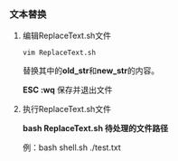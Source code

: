 ### 文本替换

1. 编辑ReplaceText.sh文件

   ```
   vim ReplaceText.sh
   ```

   替换其中的**old_str**和**new_str**的内容。

   **ESC   :wq** 保存并退出文件

2. 执行ReplaceText.sh文件

   **bash ReplaceText.sh 待处理的文件路径**

   例：bash shell.sh ./test.txt
